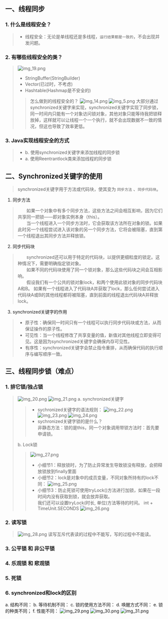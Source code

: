 ## 一、线程同步
### 1. 什么是线程安全？
> * 线程安全：无论是单线程还是多线程，`运行结果都是一致的`，不会出现并发问题。

### 2. 有哪些线程安全的类？
>  ![img_19.png](img_19.png)
> * StringBuffer(StringBuilder)
> * Vector(已过时，不考虑)
> * Hashtable(Hashmap是不安全的)
> > 怎么做到的线程安全的？
> > ![img_14.png](img_14.png)
> > ![img_5.png](img_5.png)
> > 大部分通过synchronized关键字来实现，synchronized关键字实现了同步锁，同一时间内只能有一个对象访问锁对象，其他对象只能等待我把锁释放掉，这样就可以让线程一个一个执行，就不会出现数据不一致的情况，但这也导致了效率更低。


### 3. Java实现线程安全的方式
> * b. 使用synchronized关键字来添加线程的同步锁
> * a. 使用Reentrantlock类来添加线程的同步锁

## 二、Synchronized关键字的使用
> synchronized关键字用于方法或代码块，使其变为 `同步方法` 、`同步代码块`。
1. 同步方法
> &emsp;&emsp;如果一个对象中有多个同步方法，这些方法之间会相互影响，因为它们共享同一把锁——即对象实例本身（this）。<br>
> &emsp;&emsp;当一个线程进入一个同步方法时，它会获取该方法所在对象的锁。如果此时另一个线程尝试进入该对象的另一个同步方法，它将会被阻塞，直到第一个线程退出其同步方法并释放锁。
2. 同步代码块
> &emsp;&emsp;synchronized还可以用于特定的代码块，以提供更细粒度的锁定。这种情况下，需要明确指定锁对象。<br>
> &emsp;&emsp;如果不同的代码块使用了同一个锁对象，那么这些代码块之间会互相影响。<br>
> &emsp;&emsp;假设我们有一个公共的锁对象lock，和两个使用此锁对象的同步代码块A和B。
如果有一个线程进入了代码块A并获取了lock，那么任何尝试进入代码块A或B的其他线程都将被阻塞，直到前面的线程退出代码块A并释放lock。
3. synchronized关键字的作用
> * 原子性：确保同一时间只有一个线程可以执行同步代码块或方法，从而保证操作的原子性。
> * 可见性：当一个线程修改了共享变量的值，新值对其他线程立即变得可见。这是因为synchronized关键字会确保内存可见性。
> * 有序性：synchronized关键字会禁止指令重排，从而确保代码的执行顺序与编写顺序一致。

## 三、线程同步锁（难点）
### 1. 排它锁/独占锁
> ![img_20.png](img_20.png)
> ![img_21.png](img_21.png)
> a. synchronized关键字
> > * sychronized关键字的语法规则：
> > ![img_22.png](img_22.png)
> > ![img_23.png](img_23.png)
> > ![img_24.png](img_24.png)
> > * sychronized关键字锁的是什么？<br>
> > 非静态方法：锁的是this，同一个对象调用带锁方法时：首先要申请锁。
> 
> b. Lock锁
> > ![img_27.png](img_27.png)
> > * 小细节1：释放锁时，为了防止异常发生导致锁没有释放，会把释放锁放到finally里面
> > * 小细节2：lock是对象中的成员变量，不同对象所持有的lock不同：
> > ![img_25.png](img_25.png)
> > * 小细节3：防止死锁可使用tryLock()方法进行加锁，如果在一段时间内没有获取到锁，就会放弃获取。
> > <br>我们还可以设置tryLock(时长, 单位)方法等待的时间。 int + TimeUnit.SECONDS
> > ![img_26.png](img_26.png)
 
### 2. 读写锁
> ![img_28.png](img_28.png) 
> 读写互斥代表读的过程中不能写，写的过程中不能读。

### 3. 公平锁 和 非公平锁
### 4. 乐观锁 和 悲观锁
### 5. 死锁

### 6. synchronized和lock的区别
a. 结构不同：
b. 等待机制不同：
c. 锁的使用方法不同：
d. 唤醒方式不同：
e. 锁的种类不同；
f. 性能不同：
![img_29.png](img_29.png)
![img_30.png](img_30.png)
![img_31.png](img_31.png)
